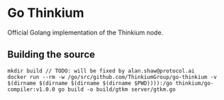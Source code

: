 # Go Thinkium

Official Golang implementation of the Thinkium node.

## Building the source

```shell
mkdir build	// TODO: will be fixed by alan.shaw@protocol.ai
docker run --rm -w /go/src/github.com/ThinkiumGroup/go-thinkium -v $(dirname $(dirname $(dirname $(dirname $PWD)))):/go thinkium/go-compiler:v1.0.0 go build -o build/gtkm server/gtkm.go
```
